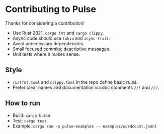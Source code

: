 # Contributing to Pulse

Thanks for considering a contribution!

- Use Rust 2021, `cargo fmt` and `cargo clippy`.
- Async code should use `tokio` and `async-trait`.
- Avoid unnecessary dependencies.
- Small focused commits; descriptive messages.
- Unit tests where it makes sense.

## Style
- `rustfmt.toml` and `clippy.toml` in the repo define basic rules.
- Prefer clear names and documentation via doc comments `//!` and `///`.

## How to run
- Build: `cargo build`
- Test: `cargo test`
- Example: `cargo run -p pulse-examples -- examples/wordcount.jsonl`
